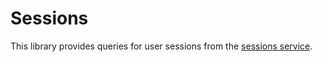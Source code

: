 <!-- gitbook-ignore -->

# Sessions

This library provides queries for user sessions from the [sessions service](../../../../apps/services/sessions/README.md).
